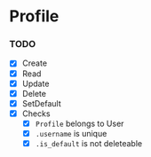 # Profile

### TODO
- [x] Create
- [x] Read
- [x] Update
- [x] Delete
- [x] SetDefault
- [x] Checks
    - [x] `Profile`     belongs to User
    - [x] `.username`   is unique
    - [x] `.is_default` is not deleteable
